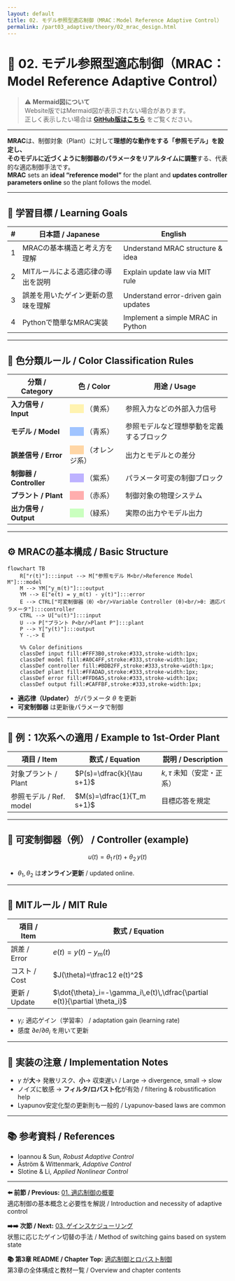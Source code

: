 ```yaml
---
layout: default
title: 02. モデル参照型適応制御（MRAC：Model Reference Adaptive Control）
permalink: /part03_adaptive/theory/02_mrac_design.html
---
```


# 🎯 02. モデル参照型適応制御（MRAC：Model Reference Adaptive Control）

> ⚠️ **Mermaid図について**  
> Website版ではMermaid図が表示されない場合があります。  
> 正しく表示したい場合は **[GitHub版はこちら](https://github.com/Samizo-AITL/EduController/blob/main/part03_adaptive/theory/02_mrac_design.md)** をご覧ください。

---

**MRAC**は、制御対象（Plant）に対して**理想的な動作をする「参照モデル」**を設定し、  
そのモデルに近づくように制御器のパラメータを**リアルタイムに調整**する、代表的な適応制御手法です。  
**MRAC** sets an **ideal “reference model”** for the plant and **updates controller parameters online** so the plant follows the model.

---

## 🎯 学習目標 / Learning Goals

| # | 日本語 / Japanese | English |
|---|-------------------|---------|
| 1 | MRACの基本構造と考え方を理解 | Understand MRAC structure & idea |
| 2 | MITルールによる適応律の導出を説明 | Explain update law via MIT rule |
| 3 | 誤差を用いたゲイン更新の意味を理解 | Understand error-driven gain updates |
| 4 | Pythonで簡単なMRAC実装 | Implement a simple MRAC in Python |

---

## 🎨 色分類ルール / Color Classification Rules

| 分類 / Category | 色 / Color | 用途 / Usage |
|-----------------|------------|--------------|
| **入力信号 / Input** | <span style="background-color:#FFF3B0;">　　</span> （黄系） | 参照入力などの外部入力信号 |
| **モデル / Model** | <span style="background-color:#A0C4FF;">　　</span> （青系） | 参照モデルなど理想挙動を定義するブロック |
| **誤差信号 / Error** | <span style="background-color:#FFD6A5;">　　</span> （オレンジ系） | 出力とモデルとの差分 |
| **制御器 / Controller** | <span style="background-color:#BDB2FF;">　　</span> （紫系） | パラメータ可変の制御ブロック |
| **プラント / Plant** | <span style="background-color:#FFADAD;">　　</span> （赤系） | 制御対象の物理システム |
| **出力信号 / Output** | <span style="background-color:#CAFFBF;">　　</span> （緑系） | 実際の出力やモデル出力 |

---

## ⚙️ MRACの基本構成 / Basic Structure

```mermaid
flowchart TB
    R["r(t)"]:::input --> M["参照モデル M<br/>Reference Model M"]:::model
    M --> YM["y_m(t)"]:::output
    YM --> E["e(t) = y_m(t) - y(t)"]:::error
    E --> CTRL["可変制御器（θ）<br/>Variable Controller (θ)<br/>θ: 適応パラメータ"]:::controller
    CTRL --> U["u(t)"]:::input
    U --> P["プラント P<br/>Plant P"]:::plant
    P --> Y["y(t)"]:::output
    Y -.-> E

    %% Color definitions
    classDef input fill:#FFF3B0,stroke:#333,stroke-width:1px;
    classDef model fill:#A0C4FF,stroke:#333,stroke-width:1px;
    classDef controller fill:#BDB2FF,stroke:#333,stroke-width:1px;
    classDef plant fill:#FFADAD,stroke:#333,stroke-width:1px;
    classDef error fill:#FFD6A5,stroke:#333,stroke-width:1px;
    classDef output fill:#CAFFBF,stroke:#333,stroke-width:1px;
```

- **適応律（Updater）** がパラメータ $\theta$ を更新  
- **可変制御器** は更新後パラメータで制御

---

## 📘 例：1次系への適用 / Example to 1st-Order Plant

| 項目 / Item | 数式 / Equation | 説明 / Description |
|---|---|---|
| 対象プラント / Plant | $P(s)=\dfrac{k}{\tau s+1}$ | $k,\tau$ 未知（安定・正系） |
| 参照モデル / Ref. model | $M(s)=\dfrac{1}{T_m s+1}$ | 目標応答を規定 |

---

## 🧠 可変制御器（例） / Controller (example)

$$
u(t)=\theta_1\,r(t)+\theta_2\,y(t)
$$

- $\theta_1,\theta_2$ は**オンライン更新** / updated online.

---

## 🔁 MITルール / MIT Rule

| 項目 / Item | 数式 / Equation |
|---|---|
| 誤差 / Error | $e(t)=y(t)-y_m(t)$ |
| コスト / Cost | $J(\theta)=\tfrac12 e(t)^2$ |
| 更新 / Update | $\dot{\theta}_i=-\gamma_i\,e(t)\,\dfrac{\partial e(t)}{\partial \theta_i}$ |

- $\gamma_i$: 適応ゲイン（学習率） / adaptation gain (learning rate)  
- 感度 $\partial e/\partial\theta_i$ を用いて更新

---

## 📐 実装の注意 / Implementation Notes

- $\gamma$ が**大**→ 発散リスク、**小**→ 収束遅い / Large → divergence, small → slow  
- ノイズに敏感 → **フィルタ/ロバスト化**が有効 / filtering & robustification help  
- Lyapunov安定化型の更新則も一般的 / Lyapunov-based laws are common

---

## 📚 参考資料 / References

- Ioannou & Sun, *Robust Adaptive Control*  
- Åström & Wittenmark, *Adaptive Control*  
- Slotine & Li, *Applied Nonlinear Control*

---

**⬅️ 前節 / Previous:** [01. 適応制御の概要](https://samizo-aitl.github.io/EduController/part03_adaptive/theory/01_adaptive_intro.html)  
適応制御の基本概念と必要性を解説 / Introduction and necessity of adaptive control

**➡️➡️ 次節 / Next:** [03. ゲインスケジューリング](https://samizo-aitl.github.io/EduController/part03_adaptive/theory/03_gain_scheduling.html)  
状態に応じたゲイン切替の手法 / Method of switching gains based on system state

**📚 第3章 README / Chapter Top:** [適応制御とロバスト制御](https://samizo-aitl.github.io/EduController/part03_adaptive/)  
第3章の全体構成と教材一覧 / Overview and chapter contents
